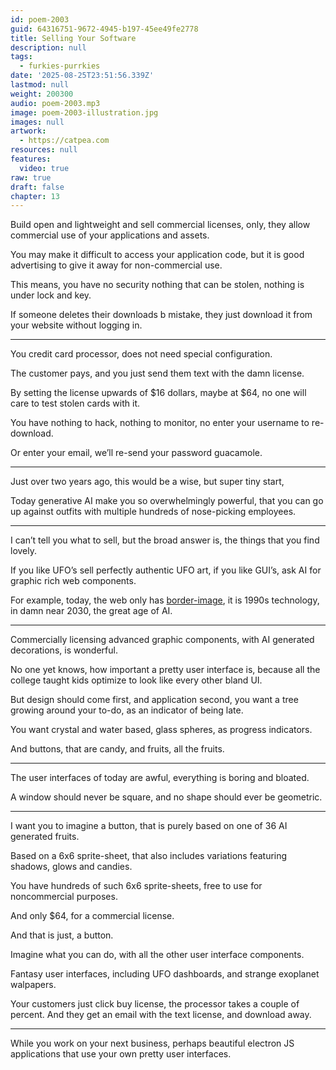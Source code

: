 ```yaml
---
id: poem-2003
guid: 64316751-9672-4945-b197-45ee49fe2778
title: Selling Your Software
description: null
tags:
  - furkies-purrkies
date: '2025-08-25T23:51:56.339Z'
lastmod: null
weight: 200300
audio: poem-2003.mp3
image: poem-2003-illustration.jpg
images: null
artwork:
  - https://catpea.com
resources: null
features:
  video: true
raw: true
draft: false
chapter: 13
---
```


Build open and lightweight and sell commercial licenses, only,
they allow commercial use of your applications and assets.

You may make it difficult to access your application code,
but it is good advertising to give it  away for non-commercial use.

This means, you have no security nothing that can be stolen,
nothing is under lock and key.

If someone deletes their downloads b mistake,
they just download it from your website without logging in.

---

You credit card processor,
does not need special configuration.

The customer pays,
and you just send them text with the damn license.

By setting the license upwards of $16 dollars, maybe at $64,
no one will care to test stolen cards with it.

You have nothing to hack, nothing to monitor,
no enter your username to re-download.

Or enter your email,
we’ll re-send your password guacamole.

---

Just over two years ago, this would be a wise,
but super tiny start,

Today generative AI make you so overwhelmingly powerful,
that you can go up against outfits with multiple hundreds of nose-picking employees.

---

I can’t tell you what to sell, but the broad answer is,
the things that you find lovely.

If you like UFO’s sell perfectly authentic UFO art,
if you like GUI’s, ask AI for graphic rich web components.

For example, today, the web only has [border-image][1],
it is 1990s technology, in damn near 2030, the great age of AI.

---

Commercially licensing advanced graphic components,
with AI generated decorations, is wonderful.

No one yet knows, how important a pretty user interface is,
because all the college taught kids optimize to look like every other bland UI.

But design should come first, and application second,
you want a tree growing around your to-do, as an indicator of being late.

You want crystal and water based, glass spheres,
as progress indicators.

And buttons, that are candy,
and fruits, all the fruits.

---

The user interfaces of today are awful,
everything is boring and bloated.

A window should never be square,
and no shape should ever be geometric.

---

I want you to imagine a button,
that is purely based on one of 36 AI generated fruits.

Based on a 6x6 sprite-sheet,
that also includes variations featuring shadows, glows and candies.

You have hundreds of such 6x6 sprite-sheets,
free to use for noncommercial purposes.

And only $64,
for a commercial license.

And that is just,
a button.

Imagine what you can do,
with all the other user interface components.

Fantasy user interfaces, including UFO dashboards,
and strange exoplanet walpapers.

Your customers just click buy license, the processor takes a couple of percent.
And they get an email with the text license, and download away.

---

While you work on your next business,
perhaps beautiful electron JS applications that use your own pretty user interfaces.

[1]: https://developer.mozilla.org/en-US/docs/Web/CSS/border-image
